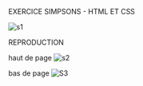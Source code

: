 EXERCICE SIMPSONS - HTML ET CSS

![s1](https://github.com/Ehonam/Simpsons/assets/164899950/0b0570ed-b5d5-4867-8295-52b5a93ade98)

REPRODUCTION

haut de page
![s2](https://github.com/Ehonam/Simpsons/assets/164899950/7c6cbe8e-6350-4074-aca6-239a9cdc302e)

bas de page
![S3](https://github.com/Ehonam/Simpsons/assets/164899950/d6ee9fb6-9363-4d6b-ae56-0ea9b2955fa5)
